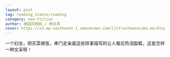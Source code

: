 ```yaml
---
layout: post
tag: reading_status/reading
category: non-fiction
author: 故园风雨前 / 杨云苏
cover: https://s3.ap-southeast-1.amazonaws.com/littlecheesecake.me/blog-post/books/幸得诸君慰平生.jpg
---
```


一个妇女，把买菜做饭，串门走亲戚这些琐事描写的让人看后热泪盈眶，这是怎样一种文采呀！